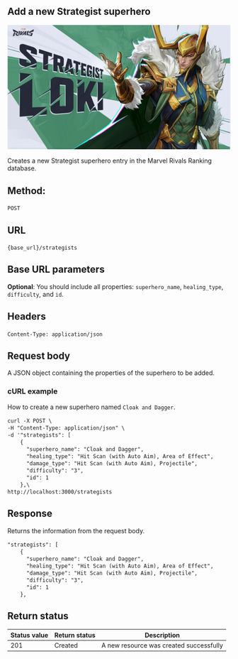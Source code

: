 ## Add a new Strategist superhero

![alt text](<../media/Strategist 3.png>)

Creates a new Strategist superhero entry in the Marvel Rivals Ranking database.

## Method: 
`POST`

## URL
`{base_url}/strategists`

## Base URL parameters
**Optional**: You should include all properties: `superhero_name`, `healing_type`, `difficulty`, and `id`.

## Headers
`Content-Type: application/json`

## Request body
A JSON object containing the properties of the superhero to be added.

### cURL example
How to create a new superhero named `Cloak and Dagger`.

```
curl -X POST \
-H "Content-Type: application/json" \
-d '"strategists": [
    {
      "superhero_name": "Cloak and Dagger",
      "healing_type": "Hit Scan (with Auto Aim), Area of Effect",
      "damage_type": "Hit Scan (with Auto Aim), Projectile",
      "difficulty": "3",
      "id": 1
    },\
http://localhost:3000/strategists
```

## Response
Returns the information from the request body.

```
"strategists": [
    {
      "superhero_name": "Cloak and Dagger",
      "healing_type": "Hit Scan (with Auto Aim), Area of Effect",
      "damage_type": "Hit Scan (with Auto Aim), Projectile",
      "difficulty": "3",
      "id": 1
    },
```

## Return status

| Status value | Return status | Description |
| --- | --- | --- |
| 201 | Created | A new resource was created successfully |
